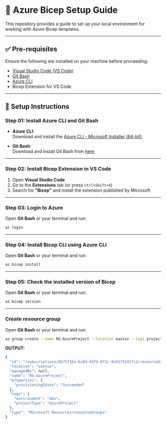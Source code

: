# 🚀 Azure Bicep Setup Guide

This repository provides a guide to set up your local environment for working with Azure Bicep templates.

---

## ✅ Pre-requisites

Ensure the following are installed on your machine before proceeding:

- [Visual Studio Code (VS Code)](https://code.visualstudio.com/)
- [Git Bash](https://git-scm.com/downloads)
- [Azure CLI](https://learn.microsoft.com/en-us/cli/azure/install-azure-cli-windows?tabs=azure-cli&pivots=msi)
- Bicep Extension for VS Code

---

## 🧾 Setup Instructions

### Step 01: Install Azure CLI and Git Bash

- **Azure CLI**:  
  Download and install the [Azure CLI - Microsoft Installer (64-bit)](https://learn.microsoft.com/en-us/cli/azure/install-azure-cli-windows?tabs=azure-cli&pivots=msi)

- **Git Bash**:  
  Download and install Git Bash from [here](https://git-scm.com/downloads)

---

### Step 02: Install Bicep Extension in VS Code

1. Open **Visual Studio Code**
2. Go to the **Extensions** tab (or press `Ctrl+Shift+X`)
3. Search for **"Bicep"** and install the extension published by Microsoft

---

### Step 03: Login to Azure

Open **Git Bash** or your terminal and run:

```bash
az login
```

---

### Step 04: Install Bicep CLI using Azure CLI

Open **Git Bash** or your terminal and run:

```bash
az bicep install
```

---

### Step 05: Check the installed version of Bicep

Open **Git Bash** or your terminal and run:

```bash
az bicep version
```

---

### Create resource group

Open **Git Bash** or your terminal and run:

```bash
az group create --name RG-AzureProject --location eastus --tags projectType=AzureProject environment=dev
```

**OUTPUT:**

```bash
{
  "id": "/subscriptions/db75716a-bc0d-4d76-872c-0c6179241fc3/resourceGroups/RG-AzureProject",
  "location": "eastus",
  "managedBy": null,
  "name": "RG-AzureProject",
  "properties": {
    "provisioningState": "Succeeded"
  },
  "tags": {
    "environment": "dev",
    "projectType": "AzureProject"
  },
  "type": "Microsoft.Resources/resourceGroups"
}
```

